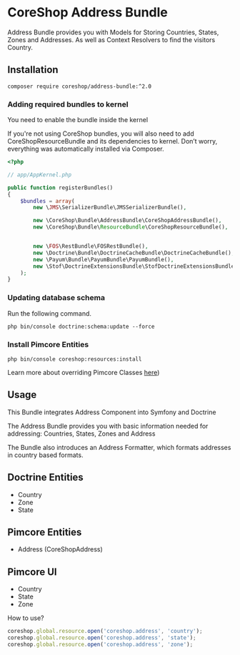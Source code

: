 # CoreShop Address Bundle

Address Bundle provides you with Models for Storing Countries, States, Zones and Addresses. As well as Context Resolvers
to find the visitors Country.

## Installation
```
composer require coreshop/address-bundle:^2.0
```

### Adding required bundles to kernel
You need to enable the bundle inside the kernel

If you're not using CoreShop bundles, you will also need to add CoreShopResourceBundle and its dependencies
to kernel. Don’t worry, everything was automatically installed via Composer.

```php
<?php

// app/AppKernel.php

public function registerBundles()
{
    $bundles = array(
        new \JMS\SerializerBundle\JMSSerializerBundle(),

        new \CoreShop\Bundle\AddressBundle\CoreShopAddressBundle(),
        new \CoreShop\Bundle\ResourceBundle\CoreShopResourceBundle(),


        new \FOS\RestBundle\FOSRestBundle(),
        new \Doctrine\Bundle\DoctrineCacheBundle\DoctrineCacheBundle(),
        new \Payum\Bundle\PayumBundle\PayumBundle(),
        new \Stof\DoctrineExtensionsBundle\StofDoctrineExtensionsBundle(),
    );
}
```

### Updating database schema
Run the following command.

```
php bin/console doctrine:schema:update --force
```

### Install Pimcore Entities

```
php bin/console coreshop:resources:install
```


Learn more about overriding Pimcore Classes [here](../03_Development/01_Extending_Guide/03_Extend_CoreShop_DataObjects.md))



## Usage

This Bundle integrates Address Component into Symfony and Doctrine

The Address Bundle provides you with basic information needed for addressing: Countries, States, Zones and Address

The Bundle also introduces an Address Formatter, which formats addresses in country based formats.

## Doctrine Entities
 - Country
 - Zone
 - State

## Pimcore Entities
 - Address (CoreShopAddress)

## Pimcore UI

 - Country
 - State
 - Zone

How to use?

```javascript
coreshop.global.resource.open('coreshop.address', 'country');
coreshop.global.resource.open('coreshop.address', 'state');
coreshop.global.resource.open('coreshop.address', 'zone');
```